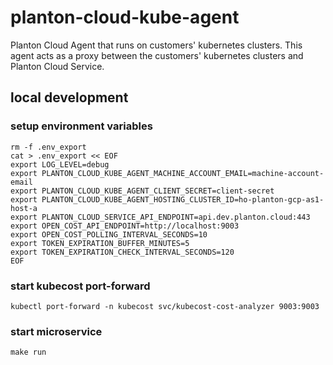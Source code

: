 # planton-cloud-kube-agent

Planton Cloud Agent that runs on customers' kubernetes clusters. This agent acts as a proxy between the customers'
kubernetes clusters and Planton Cloud Service.

## local development

### setup environment variables

```shell
rm -f .env_export
cat > .env_export << EOF
export LOG_LEVEL=debug
export PLANTON_CLOUD_KUBE_AGENT_MACHINE_ACCOUNT_EMAIL=machine-account-email
export PLANTON_CLOUD_KUBE_AGENT_CLIENT_SECRET=client-secret
export PLANTON_CLOUD_KUBE_AGENT_HOSTING_CLUSTER_ID=ho-planton-gcp-as1-host-a
export PLANTON_CLOUD_SERVICE_API_ENDPOINT=api.dev.planton.cloud:443
export OPEN_COST_API_ENDPOINT=http://localhost:9003
export OPEN_COST_POLLING_INTERVAL_SECONDS=10
export TOKEN_EXPIRATION_BUFFER_MINUTES=5
export TOKEN_EXPIRATION_CHECK_INTERVAL_SECONDS=120
EOF
```

### start kubecost port-forward

```shell
kubectl port-forward -n kubecost svc/kubecost-cost-analyzer 9003:9003
```

### start microservice

```shell
make run
```
